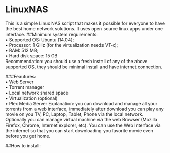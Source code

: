 LinuxNAS
========

This is a simple Linux NAS script that makes it possible for everyone to have the best home network solutions. It uses open source linux apps under one interface.
##Minimum system requirements:<br>
• Supported OS: Ubuntu (14.04);<br>
•	Processor: 1 GHz (for the virtualization needs VT-x);<br>
•	RAM: 512 MB; <br>
•	Hard disk space: 15 GB <br>
Recommendation: you should use a fresh install of any of the above supported OS, they should be minimal install and have internet connection.

###Feautures: <br>
• Web Server<br>
• Torrent manager<br>
• Local network shared space<br>
• Virtualization (optional)<br>
• Plex Media Server
Explanation: you can download and manage all your torrents from a web interface, immediately after download you can play any movie on you TV, PC, Laptop, Tablet, Phone via the local network. Optionally you can manage virtual machine via the web Browser (Mozilla Firefox, Chrome, Internet explorer, etc). You can use the Web Interface via the internet so that you can start downloading you favorite movie even before you get home. 

##How to install:<br>
